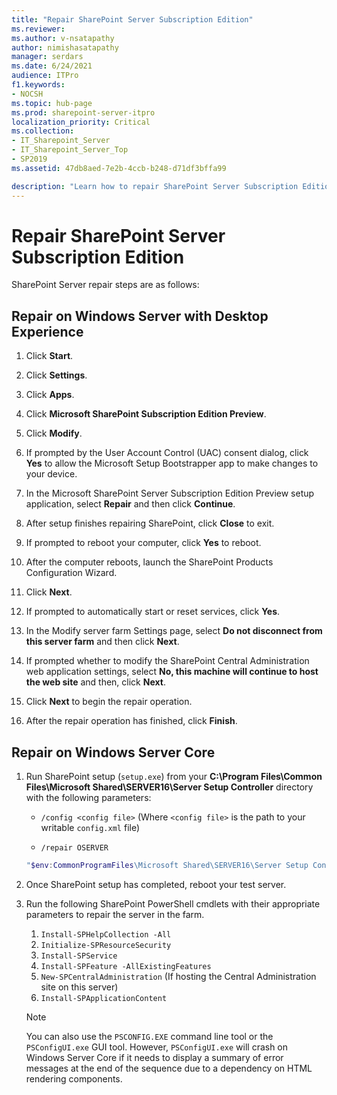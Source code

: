 ```yaml
---
title: "Repair SharePoint Server Subscription Edition"
ms.reviewer: 
ms.author: v-nsatapathy
author: nimishasatapathy
manager: serdars
ms.date: 6/24/2021
audience: ITPro
f1.keywords:
- NOCSH
ms.topic: hub-page
ms.prod: sharepoint-server-itpro
localization_priority: Critical
ms.collection:
- IT_Sharepoint_Server
- IT_Sharepoint_Server_Top
- SP2019
ms.assetid: 47db8aed-7e2b-4ccb-b248-d71df3bffa99

description: "Learn how to repair SharePoint Server Subscription Edition in various topologies."
---
```

# Repair SharePoint Server Subscription Edition
<a name="section1"> </a>

SharePoint Server repair steps are as follows:

## Repair on Windows Server with Desktop Experience

1. Click **Start**.

2. Click **Settings**.

3. Click **Apps**.

4. Click **Microsoft SharePoint Subscription Edition Preview**.

5. Click **Modify**.

6. If prompted by the User Account Control (UAC) consent dialog, click **Yes** to allow the Microsoft Setup Bootstrapper app to make changes to your device.

7. In the Microsoft SharePoint Server Subscription Edition Preview setup application, select **Repair** and then click **Continue**.

8. After setup finishes repairing SharePoint, click **Close** to exit.

9. If prompted to reboot your computer, click **Yes** to reboot.

10. After the computer reboots, launch the SharePoint Products Configuration Wizard.

11. Click **Next**.

12. If prompted to automatically start or reset services, click **Yes**.

13. In the Modify server farm Settings page, select **Do not disconnect from this server farm** and then click **Next**.

14. If prompted whether to modify the SharePoint Central Administration web application settings, select **No, this machine will continue to host the web site** and then, click **Next**.

15. Click **Next** to begin the repair operation.

16. After the repair operation has finished, click **Finish**.

## Repair on Windows Server Core

1. Run SharePoint setup (`setup.exe`) from your **C:\Program Files\Common Files\Microsoft Shared\SERVER16\Server Setup Controller** directory with the following parameters:

    - `/config <config file>` (Where `<config file>` is the path to your writable `config.xml` file)

    - `/repair OSERVER`

    ```powershell
    "$env:CommonProgramFiles\Microsoft Shared\SERVER16\Server Setup Controller\setup.exe" /config "C:\SharePoint Files\config.xml" /repair OSERVER  
    ```

2. Once SharePoint setup has completed, reboot your test server.

3. Run the following SharePoint PowerShell cmdlets with their appropriate parameters to repair the server in the farm.

    1. `Install-SPHelpCollection -All`
    2. `Initialize-SPResourceSecurity`
    3. `Install-SPService`
    4. `Install-SPFeature -AllExistingFeatures`
    5. `New-SPCentralAdministration` (If hosting the Central Administration site on this server)
    6. `Install-SPApplicationContent`

    > [!Note]
    > You can also use the `PSCONFIG.EXE` command line tool or the `PSConfigUI.exe` GUI tool. However, `PSConfigUI.exe` will crash on Windows Server Core if it needs to display a summary of error messages at the end of the sequence due to a dependency on HTML rendering components.

